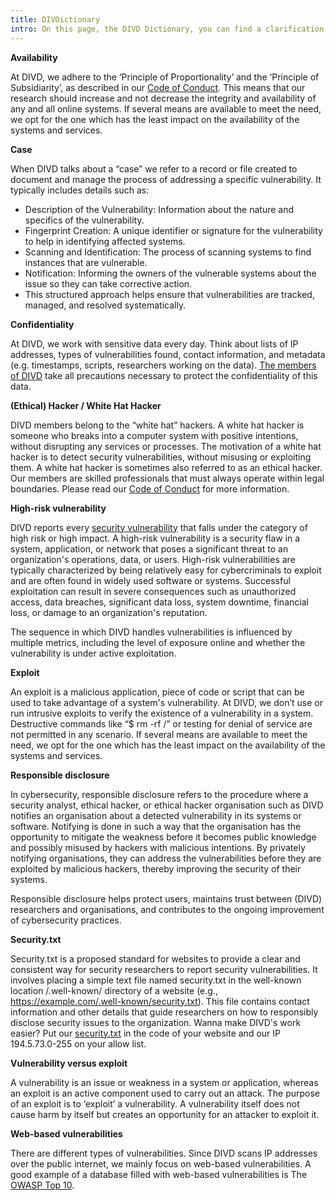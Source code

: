 ```yaml
---
title: DIVDictionary
intro: On this page, the DIVD Dictionary, you can find a clarification of the cyber security words and phrases you can find on our website. The DIVDictionary intends to explain what each of the words specifically means for DIVD.
---
```

**Availability**

At DIVD, we adhere to the ‘Principle of Proportionality’ and the ‘Principle of Subsidiarity’, as described in our [Code of Conduct](https://www.divd.nl/what-we-do/code-of-conduct/). This means that our research should increase and not decrease the integrity and availability of any and all online systems. If several means are available to meet the need, we opt for the one which has the least impact on the availability of the systems and services.

**Case**

When DIVD talks about a “case” we refer to a record or file created to document and manage the process of addressing a specific vulnerability. It typically includes details such as:

- Description of the Vulnerability: Information about the nature and specifics of the vulnerability.
- Fingerprint Creation: A unique identifier or signature for the vulnerability to help in identifying affected systems.
- Scanning and Identification: The process of scanning systems to find instances that are vulnerable.
- Notification: Informing the owners of the vulnerable systems about the issue so they can take corrective action.
- This structured approach helps ensure that vulnerabilities are tracked, managed, and resolved systematically.

**Confidentiality**

At DIVD, we work with sensitive data every day. Think about lists of IP addresses, types of vulnerabilities found, contact information, and metadata (e.g. timestamps, scripts, researchers working on the data). [The members of DIVD](https://www.divd.nl/who-we-are/team/) take all precautions necessary to protect the confidentiality of this data.

**(Ethical) Hacker / White Hat Hacker**

DIVD members belong to the “white hat” hackers. A white hat hacker is someone who breaks into a computer system with positive intentions, without disrupting any services or processes. The motivation of a white hat hacker is to detect security vulnerabilities, without misusing or exploiting them. A white hat hacker is sometimes also referred to as an ethical hacker. Our members are skilled professionals that must always operate within legal boundaries. Please read our [Code of Conduct](https://www.divd.nl/what-we-do/code-of-conduct/) for more information. 

**High-risk vulnerability**

DIVD reports every [security vulnerability](https://www.divd.nl/why-our-work-matters/) that falls under the category of high risk or high impact. A high-risk vulnerability is a security flaw in a system, application, or network that poses a significant threat to an organization's operations, data, or users. High-risk vulnerabilities are typically characterized by being relatively easy for cybercriminals to exploit and are often found in widely used software or systems. Successful exploitation can result in severe consequences such as unauthorized access, data breaches, significant data loss, system downtime, financial loss, or damage to an organization's reputation.

The sequence in which DIVD handles vulnerabilities is influenced by multiple metrics, including the level of exposure online and whether the vulnerability is under active exploitation.

**Exploit**

An exploit is a malicious application, piece of code or script that can be used to take advantage of a system's vulnerability. At DIVD, we don’t use or run intrusive exploits to verify the existence of a vulnerability in a system. Destructive commands like “$ rm -rf /” or testing for denial of service are not permitted in any scenario. If several means are available to meet the need, we opt for the one which has the least impact on the availability of the systems and services.

**Responsible disclosure**

In cybersecurity, responsible disclosure refers to the procedure where a security analyst, ethical hacker, or ethical hacker organisation such as DIVD notifies an organisation about a detected vulnerability in its systems or software. Notifying is done in such a way that the organisation has the opportunity to mitigate the weakness before it becomes public knowledge and possibly misused by hackers with malicious intentions. By privately notifying organisations, they can address the vulnerabilities before they are exploited by malicious hackers, thereby improving the security of their systems.

Responsible disclosure helps protect users, maintains trust between (DIVD) researchers and organisations, and contributes to the ongoing improvement of cybersecurity practices.

**Security.txt**

Security.txt is a proposed standard for websites to provide a clear and consistent way for security researchers to report security vulnerabilities. It involves placing a simple text file named security.txt in the well-known location /.well-known/ directory of a website (e.g., https://example.com/.well-known/security.txt). This file contains contact information and other details that guide researchers on how to responsibly disclose security issues to the organization. Wanna make DIVD's work easier? Put our [security.txt](https://securitytxt.org/) in the code of your website and our IP 194.5.73.0-255 on your allow list.

**Vulnerability versus exploit**

A vulnerability is an issue or weakness in a system or application, whereas an exploit is an active component used to carry out an attack. The purpose of an exploit is to ‘exploit’ a vulnerability. A vulnerability itself does not cause harm by itself but creates an opportunity for an attacker to exploit it.

**Web-based vulnerabilities**

There are different types of vulnerabilities. Since DIVD scans IP addresses over the public internet, we mainly focus on web-based vulnerabilities. A good example of a database filled with web-based vulnerabilities is The [OWASP Top 10](https://owasp.org/www-project-top-ten/).
